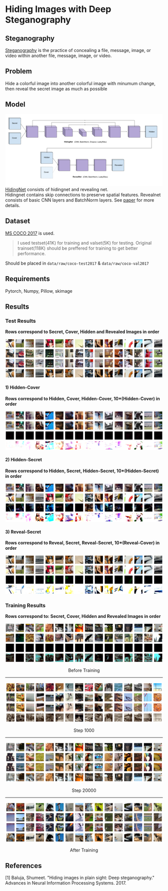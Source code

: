 Hiding Images with Deep Steganography
=====================================

Steganography
-------------
[Steganography](https://en.wikipedia.org/wiki/Steganography) is the practice of concealing a file, message, image, or video within another file, message, image, or video.

Problem
-------
Hide a colorful image into another colorful image with minumum change, then reveal the secret image as much as possible

Model
-----
![Model Archtecture](reports/figures/model_diag.png)
[HidingNet](HidingNet.py) consists of hidingnet and revealing net.  
Hidingnet contains skip connections to preserve spatial features.
Revealnet consists of basic CNN layers and BatchNorm layers.
See [paper](reports/CMPE_58V_Project_Final_Report.pdf) for more details.

Dataset
-------
[MS COCO 2017](https://cocodataset.org/#download) is used.  
> I used testset(41K) for training and valset(5K) for testing.
> Original trainset(118K) should be preffered for training to get better performance. 

Should be placed in `data/raw/coco-test2017` & `data/raw/coco-val2017`  

Requirements
------------
Pytorch, Numpy, Pillow, skimage

Results
-------

### Test Results
**Rows correspond to Secret, Cover, Hidden and Revealed Images in order**

![step0](reports/figures/testdata.png)

#### 1) Hidden-Cover

**Rows correspond to Hidden, Cover, Hidden-Cover, 10\*(Hidden-Cover) in order**

![hidden_cover](reports/figures/hidden_cover.png)

#### 2) Hidden-Secret
**Rows correspond to Hidden, Secret, Hidden-Secret, 10\*(Hidden-Secret) in order**

![hidden_cover](reports/figures/hidden_hide.png)

#### 3) Reveal-Secret
**Rows correspond to Reveal, Secret, Reveal-Secret, 10\*(Reveal-Cover) in order**

![hidden_cover](reports/figures/reveal_secret.png)

### Training Results

**Rows correspond to: Secret, Cover, Hidden and Revealed Images in order**

![Untrained](reports/figures/step0.png)  
<p align="center">
  Before Training
</p>  

---   

![step0](reports/figures/step1000.png)  
<p align="center">
  Step 1000
</p>  


---   

![step0](reports/figures/step20000.png)  
<p align="center">
  Step 20000
</p>

---   

![step0](reports/figures/step30000.png)  
<p align="center">
  After Training
</p>  



References
----------
[1] Baluja, Shumeet. "Hiding images in plain sight: Deep steganography." Advances in Neural Information Processing Systems. 2017.



